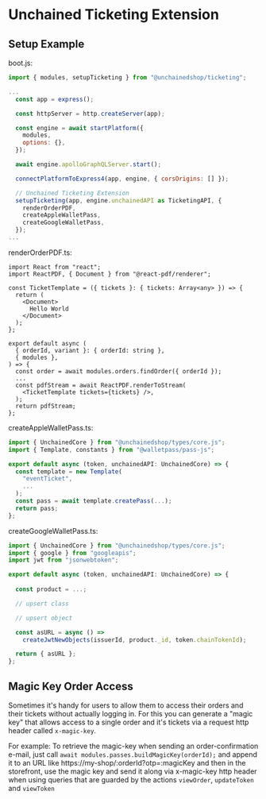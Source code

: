 # Unchained Ticketing Extension

## Setup Example

boot.js:
```js
import { modules, setupTicketing } from "@unchainedshop/ticketing";

...
  const app = express();

  const httpServer = http.createServer(app);

  const engine = await startPlatform({
    modules,
    options: {},
  });

  await engine.apolloGraphQLServer.start();

  connectPlatformToExpress4(app, engine, { corsOrigins: [] });

  // Unchained Ticketing Extension
  setupTicketing(app, engine.unchainedAPI as TicketingAPI, {
    renderOrderPDF,
    createAppleWalletPass,
    createGoogleWalletPass,
  });
...
```


renderOrderPDF.ts:
```tsx
import React from "react";
import ReactPDF, { Document } from "@react-pdf/renderer";

const TicketTemplate = ({ tickets }: { tickets: Array<any> }) => {
  return (
    <Document>
      Hello World
    </Document>
  );
};

export default async (
  { orderId, variant }: { orderId: string },
  { modules },
) => {
  const order = await modules.orders.findOrder({ orderId });
  ...
  const pdfStream = await ReactPDF.renderToStream(
    <TicketTemplate tickets={tickets} />,
  );
  return pdfStream;
};
```

createAppleWalletPass.ts:
```ts
import { UnchainedCore } from "@unchainedshop/types/core.js";
import { Template, constants } from "@walletpass/pass-js";

export default async (token, unchainedAPI: UnchainedCore) => {
  const template = new Template(
    "eventTicket",
    ...
  );
  const pass = await template.createPass(...);
  return pass;
};
```

createGoogleWalletPass.ts:
```ts
import { UnchainedCore } from "@unchainedshop/types/core.js";
import { google } from "googleapis";
import jwt from "jsonwebtoken";

export default async (token, unchainedAPI: UnchainedCore) => {
  
  const product = ...;

  // upsert class

  // upsert object

  const asURL = async () =>
    createJwtNewObjects(issuerId, product._id, token.chainTokenId);

  return { asURL };
};
```

## Magic Key Order Access

Sometimes it's handy for users to allow them to access their orders and their tickets without actually logging in. For this you can generate a "magic key" that allows access to a single order and it's tickets via a request http header called `x-magic-key`.

For example: To retrieve the magic-key when sending an order-confirmation e-mail, just call `await modules.passes.buildMagicKey(orderId);` and append it to an URL like https://my-shop/:orderId?otp=:magicKey and then in the storefront, use the magic key and send it along via x-magic-key http header when using queries that are guarded by the actions `viewOrder`, `updateToken` and `viewToken`